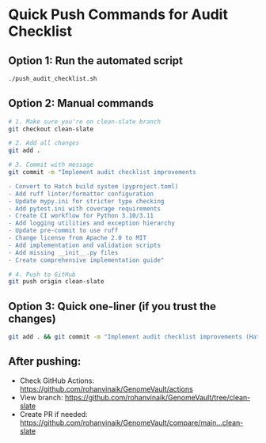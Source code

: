 # Quick Push Commands for Audit Checklist

## Option 1: Run the automated script
```bash
./push_audit_checklist.sh
```

## Option 2: Manual commands
```bash
# 1. Make sure you're on clean-slate branch
git checkout clean-slate

# 2. Add all changes
git add .

# 3. Commit with message
git commit -m "Implement audit checklist improvements

- Convert to Hatch build system (pyproject.toml)
- Add ruff linter/formatter configuration
- Update mypy.ini for stricter type checking
- Add pytest.ini with coverage requirements
- Create CI workflow for Python 3.10/3.11
- Add logging utilities and exception hierarchy
- Update pre-commit to use ruff
- Change license from Apache 2.0 to MIT
- Add implementation and validation scripts
- Add missing __init__.py files
- Create comprehensive implementation guide"

# 4. Push to GitHub
git push origin clean-slate
```

## Option 3: Quick one-liner (if you trust the changes)
```bash
git add . && git commit -m "Implement audit checklist improvements (Hatch, ruff, logging, exceptions, CI)" && git push origin clean-slate
```

## After pushing:
- Check GitHub Actions: https://github.com/rohanvinaik/GenomeVault/actions
- View branch: https://github.com/rohanvinaik/GenomeVault/tree/clean-slate
- Create PR if needed: https://github.com/rohanvinaik/GenomeVault/compare/main...clean-slate
